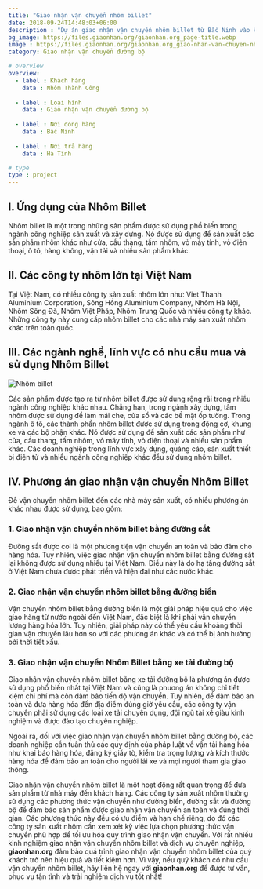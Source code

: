 ```yaml
---
title: "Giao nhận vận chuyển nhôm billet"
date: 2018-09-24T14:48:03+06:00
description : "Dự án giao nhận vận chuyển nhôm billet từ Bắc Ninh vào Hà Tĩnh"
bg_image: https://files.giaonhan.org/giaonhan.org_page-title.webp
image : https://files.giaonhan.org/giaonhan.org_giao-nhan-van-chuyen-nhom-billet.webp
category: Giao nhận vận chuyển đường bộ

# overview
overview:
  - label : Khách hàng
    data : Nhôm Thành Công
    
  - label : Loại hình
    data : Giao nhận vận chuyển đường bộ
    
  - label : Nơi đóng hàng
    data : Bắc Ninh
    
  - label : Nơi trả hàng
    data : Hà Tĩnh

# type
type : project
---
```


## I. Ứng dụng của Nhôm Billet

Nhôm billet là một trong những sản phẩm được sử dụng phổ biến trong ngành công nghiệp sản xuất và xây dựng. Nó được sử dụng để sản xuất các sản phẩm nhôm khác như cửa, cầu thang, tấm nhôm, vỏ máy tính, vỏ điện thoại, ô tô, hàng không, vận tải và nhiều sản phẩm khác.

## II. Các công ty nhôm lớn tại Việt Nam

Tại Việt Nam, có nhiều công ty sản xuất nhôm lớn như: Viet Thanh Aluminium Corporation, Sông Hồng Aluminium Company, Nhôm Hà Nội, Nhôm Sông Đà, Nhôm Việt Pháp, Nhôm Trung Quốc và nhiều công ty khác. Những công ty này cung cấp nhôm billet cho các nhà máy sản xuất nhôm khác trên toàn quốc.

## III. Các ngành nghề, lĩnh vực có nhu cầu mua và sử dụng Nhôm Billet

![Nhôm billet](https://files.giaonhan.org/giaonhan.org_nhom-billet.webp)

Các sản phẩm được tạo ra từ nhôm billet được sử dụng rộng rãi trong nhiều ngành công nghiệp khác nhau. Chẳng hạn, trong ngành xây dựng, tấm nhôm được sử dụng để làm mái che, cửa sổ và các bề mặt ốp tường. Trong ngành ô tô, các thành phần nhôm billet được sử dụng trong động cơ, khung xe và các bộ phận khác. Nó được sử dụng để sản xuất các sản phẩm như cửa, cầu thang, tấm nhôm, vỏ máy tính, vỏ điện thoại và nhiều sản phẩm khác. Các doanh nghiệp trong lĩnh vực xây dựng, quảng cáo, sản xuất thiết bị điện tử và nhiều ngành công nghiệp khác đều sử dụng nhôm billet.

## IV. Phương án giao nhận vận chuyển Nhôm Billet

Để vận chuyển nhôm billet đến các nhà máy sản xuất, có nhiều phương án khác nhau được sử dụng, bao gồm:

### 1. Giao nhận vận chuyển nhôm billet bằng đường sắt

Đường sắt được coi là một phương tiện vận chuyển an toàn và bảo đảm cho hàng hóa. Tuy nhiên, việc giao nhận vận chuyển nhôm billet bằng đường sắt lại không được sử dụng nhiều tại Việt Nam. Điều này là do hạ tầng đường sắt ở Việt Nam chưa được phát triển và hiện đại như các nước khác.

### 2. Giao nhận vận chuyển nhôm billet bằng đường biển

Vận chuyển nhôm billet bằng đường biển là một giải pháp hiệu quả cho việc giao hàng từ nước ngoài đến Việt Nam, đặc biệt là khi phải vận chuyển lượng hàng hóa lớn. Tuy nhiên, giải pháp này có thể yêu cầu khoảng thời gian vận chuyển lâu hơn so với các phương án khác và có thể bị ảnh hưởng bởi thời tiết xấu.

### 3. Giao nhận vận chuyển Nhôm Billet bằng xe tải đường bộ

Giao nhận vận chuyển nhôm billet bằng xe tải đường bộ là phương án được sử dụng phổ biến nhất tại Việt Nam và cũng là phương án không chỉ tiết kiệm chi phí mà còn đảm bảo tiến độ vận chuyển. Tuy nhiên, để đảm bảo an toàn và đưa hàng hóa đến địa điểm đúng giờ yêu cầu, các công ty vận chuyển phải sử dụng các loại xe tải chuyên dụng, đội ngũ tài xế giàu kinh nghiệm và được đào tạo chuyên nghiệp.

Ngoài ra, đối với việc giao nhận vận chuyển nhôm billet bằng đường bộ, các doanh nghiệp cần tuân thủ các quy định của pháp luật về vận tải hàng hóa như khai báo hàng hóa, đăng ký giấy tờ, kiểm tra trọng lượng và kích thước hàng hóa để đảm bảo an toàn cho người lái xe và mọi người tham gia giao thông.

Giao nhận vận chuyển nhôm billet là một hoạt động rất quan trọng để đưa sản phẩm từ nhà máy đến khách hàng. Các công ty sản xuất nhôm thường sử dụng các phương thức vận chuyển như đường biển, đường sắt và đường bộ để đảm bảo sản phẩm được giao nhận vận chuyển an toàn và đúng thời gian. Các phương thức này đều có ưu điểm và hạn chế riêng, do đó các công ty sản xuất nhôm cần xem xét kỹ việc lựa chọn phương thức vận chuyển phù hợp để tối ưu hóa quy trình giao nhận vận chuyển. Với rất nhiều kinh nghiệm giao nhận vận chuyển nhôm billet và dịch vụ chuyên nghiệp, **giaonhan.org** đảm bảo quá trình giao nhận vận chuyển nhôm billet của quý khách trở nên hiệu quả và tiết kiệm hơn. Vì vậy, nếu quý khách có nhu cầu vận chuyển nhôm billet, hãy liên hệ ngay với **giaonhan.org** để được tư vấn, phục vụ tận tình và trải nghiệm dịch vụ tốt nhất!

